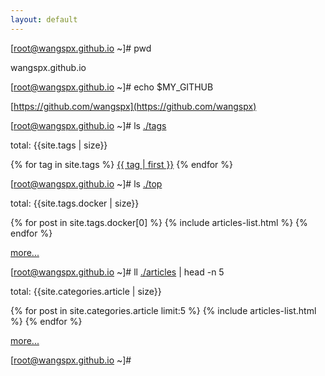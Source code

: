 ```yaml
---
layout: default
---
```


[root@wangspx.github.io ~]# pwd

wangspx.github.io

[root@wangspx.github.io ~]# echo $MY_GITHUB

[https://github.com/wangspx](https://github.com/wangspx)

[root@wangspx.github.io ~]# ls <a href="{{ site.url }}/tags">./tags</a>

<div>
    <p>total: {{site.tags | size}}</p>
    <p>
    {% for tag in site.tags %}
        <a class="post-tags-item" href="{{ site.url }}/tags#{{ tag | first }}">{{ tag | first }}</a>
    {% endfor %}
    </p>
</div>

[root@wangspx.github.io ~]# ls <a href="{{ site.url }}/top">./top</a>

<div>
    <p>total: {{site.tags.docker | size}}</p>
    {% for post in site.tags.docker[0] %}
        {% include articles-list.html %}
    {% endfor %}
    <p><a href="{{ site.url }}/articles">more...</a></p>
</div>

[root@wangspx.github.io ~]# ll <a href="{{ site.url }}/articles">./articles</a> <span> | head -n 5</span>

<div>
    <p>total: {{site.categories.article | size}}</p>
    {% for post in site.categories.article limit:5 %}
        {% include articles-list.html %}
    {% endfor %}
    <p><a href="{{ site.url }}/articles">more...</a></p>
</div>

[root@wangspx.github.io ~]# <i class="line" />



